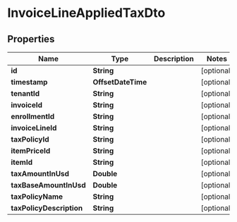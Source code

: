 

# InvoiceLineAppliedTaxDto


## Properties

| Name | Type | Description | Notes |
|------------ | ------------- | ------------- | -------------|
|**id** | **String** |  |  [optional] |
|**timestamp** | **OffsetDateTime** |  |  [optional] |
|**tenantId** | **String** |  |  [optional] |
|**invoiceId** | **String** |  |  [optional] |
|**enrollmentId** | **String** |  |  [optional] |
|**invoiceLineId** | **String** |  |  [optional] |
|**taxPolicyId** | **String** |  |  [optional] |
|**itemPriceId** | **String** |  |  [optional] |
|**itemId** | **String** |  |  [optional] |
|**taxAmountInUsd** | **Double** |  |  [optional] |
|**taxBaseAmountInUsd** | **Double** |  |  [optional] |
|**taxPolicyName** | **String** |  |  [optional] |
|**taxPolicyDescription** | **String** |  |  [optional] |



